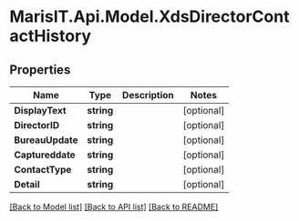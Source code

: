 
# MarisIT.Api.Model.XdsDirectorContactHistory

## Properties

Name | Type | Description | Notes
------------ | ------------- | ------------- | -------------
**DisplayText** | **string** |  | [optional] 
**DirectorID** | **string** |  | [optional] 
**BureauUpdate** | **string** |  | [optional] 
**Captureddate** | **string** |  | [optional] 
**ContactType** | **string** |  | [optional] 
**Detail** | **string** |  | [optional] 

[[Back to Model list]](../README.md#documentation-for-models)
[[Back to API list]](../README.md#documentation-for-api-endpoints)
[[Back to README]](../README.md)

